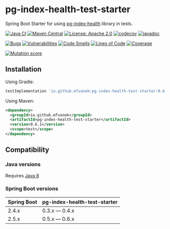 # pg-index-health-test-starter
Spring Boot Starter for using [pg-index-health](https://github.com/mfvanek/pg-index-health) library in tests.

[![Java CI](https://github.com/mfvanek/pg-index-health-test-starter/workflows/Java%20CI/badge.svg)](https://github.com/mfvanek/pg-index-health-test-starter/actions "Java CI")
[![Maven Central](https://img.shields.io/maven-central/v/io.github.mfvanek/pg-index-health-test-starter.svg)](https://search.maven.org/artifact/io.github.mfvanek/pg-index-health-test-starter/ "Maven Central")
[![License: Apache 2.0](https://img.shields.io/badge/License-Apache%202.0-blue.svg)](https://github.com/mfvanek/pg-index-health-test-starter/blob/master/LICENSE "Apache License 2.0")
[![codecov](https://codecov.io/gh/mfvanek/pg-index-health-test-starter/branch/master/graph/badge.svg?token=1C3SANSWIT)](https://codecov.io/gh/mfvanek/pg-index-health-test-starter)
[![javadoc](https://javadoc.io/badge2/io.github.mfvanek/pg-index-health-test-starter/javadoc.svg)](https://javadoc.io/doc/io.github.mfvanek/pg-index-health-test-starter "javadoc")

[![Bugs](https://sonarcloud.io/api/project_badges/measure?project=mfvanek_pg-index-health-test-starter&metric=bugs)](https://sonarcloud.io/summary/new_code?id=mfvanek_pg-index-health-test-starter)
[![Vulnerabilities](https://sonarcloud.io/api/project_badges/measure?project=mfvanek_pg-index-health-test-starter&metric=vulnerabilities)](https://sonarcloud.io/summary/new_code?id=mfvanek_pg-index-health-test-starter)
[![Code Smells](https://sonarcloud.io/api/project_badges/measure?project=mfvanek_pg-index-health-test-starter&metric=code_smells)](https://sonarcloud.io/summary/new_code?id=mfvanek_pg-index-health-test-starter)
[![Lines of Code](https://sonarcloud.io/api/project_badges/measure?project=mfvanek_pg-index-health-test-starter&metric=ncloc)](https://sonarcloud.io/summary/new_code?id=mfvanek_pg-index-health-test-starter)
[![Coverage](https://sonarcloud.io/api/project_badges/measure?project=mfvanek_pg-index-health-test-starter&metric=coverage)](https://sonarcloud.io/summary/new_code?id=mfvanek_pg-index-health-test-starter)

[![Mutation score](https://img.shields.io/badge/Mutation%20score-100%25-green)](https://pitest.org/ "Mutation score 100%")

## Installation
Using Gradle:
```groovy
testImplementation 'io.github.mfvanek:pg-index-health-test-starter:0.6.1'
```

Using Maven:
```xml
<dependency>
  <groupId>io.github.mfvanek</groupId>
  <artifactId>pg-index-health-test-starter</artifactId>
  <version>0.6.1</version>
  <scope>test</scope>
</dependency>
```

## Compatibility
### Java versions
Requires [Java 8](https://www.java.com/en/)

### Spring Boot versions

| Spring Boot | pg-index-health-test-starter |
|-------------|------------------------------|
| 2.4.x       | 0.3.x — 0.4.x                |
| 2.5.x       | 0.5.x — 0.6.x                |
